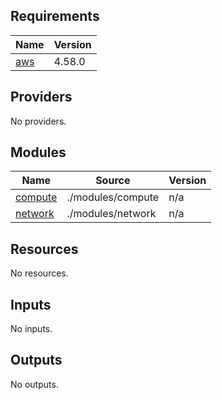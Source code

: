 <!-- BEGIN_TF_DOCS -->
## Requirements

| Name | Version |
|------|---------|
| <a name="requirement_aws"></a> [aws](#requirement\_aws) | 4.58.0 |

## Providers

No providers.

## Modules

| Name | Source | Version |
|------|--------|---------|
| <a name="module_compute"></a> [compute](#module\_compute) | ./modules/compute | n/a |
| <a name="module_network"></a> [network](#module\_network) | ./modules/network | n/a |

## Resources

No resources.

## Inputs

No inputs.

## Outputs

No outputs.
<!-- END_TF_DOCS -->